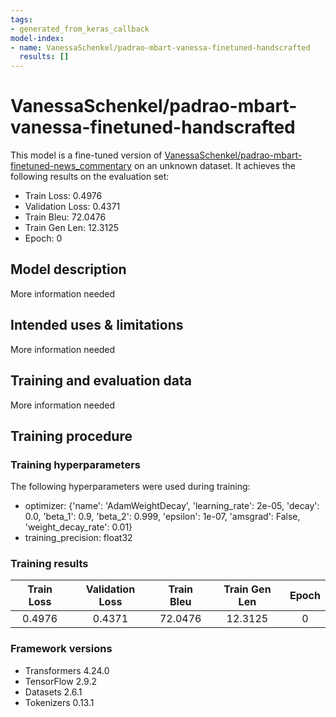 ```yaml
---
tags:
- generated_from_keras_callback
model-index:
- name: VanessaSchenkel/padrao-mbart-vanessa-finetuned-handscrafted
  results: []
---
```


<!-- This model card has been generated automatically according to the information Keras had access to. You should
probably proofread and complete it, then remove this comment. -->

# VanessaSchenkel/padrao-mbart-vanessa-finetuned-handscrafted

This model is a fine-tuned version of [VanessaSchenkel/padrao-mbart-finetuned-news_commentary](https://huggingface.co/VanessaSchenkel/padrao-mbart-finetuned-news_commentary) on an unknown dataset.
It achieves the following results on the evaluation set:
- Train Loss: 0.4976
- Validation Loss: 0.4371
- Train Bleu: 72.0476
- Train Gen Len: 12.3125
- Epoch: 0

## Model description

More information needed

## Intended uses & limitations

More information needed

## Training and evaluation data

More information needed

## Training procedure

### Training hyperparameters

The following hyperparameters were used during training:
- optimizer: {'name': 'AdamWeightDecay', 'learning_rate': 2e-05, 'decay': 0.0, 'beta_1': 0.9, 'beta_2': 0.999, 'epsilon': 1e-07, 'amsgrad': False, 'weight_decay_rate': 0.01}
- training_precision: float32

### Training results

| Train Loss | Validation Loss | Train Bleu | Train Gen Len | Epoch |
|:----------:|:---------------:|:----------:|:-------------:|:-----:|
| 0.4976     | 0.4371          | 72.0476    | 12.3125       | 0     |


### Framework versions

- Transformers 4.24.0
- TensorFlow 2.9.2
- Datasets 2.6.1
- Tokenizers 0.13.1
